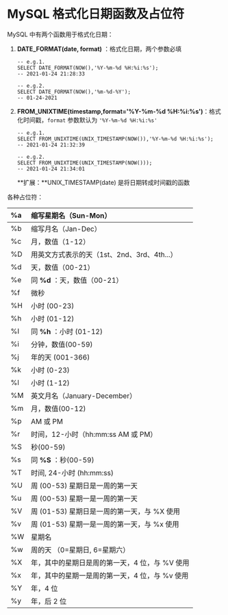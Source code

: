 # MySQL 格式化日期函数及占位符

MySQL 中有两个函数用于格式化日期：

1. **DATE_FORMAT(date, format)** ：格式化日期，两个参数必填

   ```mysql
   -- e.g.1.
   SELECT DATE_FORMAT(NOW(),'%Y-%m-%d %H:%i:%s');
   -- 2021-01-24 21:28:33
   
   -- e.g.2.
   SELECT DATE_FORMAT(NOW(),'%m-%d-%Y');
   -- 01-24-2021
   ```

   

2. **FROM_UNIXTIME(timestamp,format='%Y-%m-%d %H:%i:%s')**：格式化时间戳，`format` 参数默认为 `'%Y-%m-%d %H:%i:%s'`

   ```mysql
   -- e.g.1.
   SELECT FROM_UNIXTIME(UNIX_TIMESTAMP(NOW()),'%Y-%m-%d %H:%i:%s');
   -- 2021-01-24 21:32:39
   
   -- e.g.2.
   SELECT FROM_UNIXTIME(UNIX_TIMESTAMP(NOW()));
   -- 2021-01-24 21:34:01
   ```

   **扩展：**UNIX_TIMESTAMP(date) 是将日期转成时间戳的函数

各种占位符：

| %a   | 缩写星期名（Sun-Mon）                          |
| :--- | :--------------------------------------------- |
| %b   | 缩写月名（Jan-Dec）                            |
| %c   | 月，数值（1-12）                               |
| %D   | 用英文方式表示的天（1st、2nd、3rd、4th...）    |
| %d   | 天，数值（00-21）                              |
| %e   | 同 **%d** ：天，数值（00-21）                  |
| %f   | 微秒                                           |
| %H   | 小时 (00-23)                                   |
| %h   | 小时 (01-12)                                   |
| %I   | 同 **%h** ：小时 (01-12)                       |
| %i   | 分钟，数值(00-59)                              |
| %j   | 年的天 (001-366)                               |
| %k   | 小时 (0-23)                                    |
| %l   | 小时 (1-12)                                    |
| %M   | 英文月名（January-December）                   |
| %m   | 月，数值(00-12)                                |
| %p   | AM 或 PM                                       |
| %r   | 时间，12-小时（hh:mm:ss AM 或 PM）             |
| %S   | 秒(00-59)                                      |
| %s   | 同 **%S** ：秒(00-59)                          |
| %T   | 时间, 24-小时 (hh:mm:ss)                       |
| %U   | 周 (00-53) 星期日是一周的第一天                |
| %u   | 周 (00-53) 星期一是一周的第一天                |
| %V   | 周 (01-53) 星期日是一周的第一天，与 %X 使用    |
| %v   | 周 (01-53) 星期一是一周的第一天，与 %x 使用    |
| %W   | 星期名                                         |
| %w   | 周的天 （0=星期日, 6=星期六）                  |
| %X   | 年，其中的星期日是周的第一天，4 位，与 %V 使用 |
| %x   | 年，其中的星期一是周的第一天，4 位，与 %v 使用 |
| %Y   | 年，4 位                                       |
| %y   | 年，后 2 位                                    |

